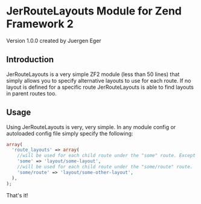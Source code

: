 JerRouteLayouts Module for Zend Framework 2
===============

Version 1.0.0 created by Juergen Eger

Introduction
---------------
JerRouteLayouts is a very simple ZF2 module (less than 50 lines) that simply allows you to specify alternative layouts to use for each route.
If no layout is defined for a specific route JerRouteLayouts is able to find layouts in parent routes too.

Usage
---------------
Using JerRouteLayouts is very, very simple. In any module config or autoloaded config file simply specify the following:

```php
array(
  'route_layouts' => array(
    //will be used for each child route under the "some" route. Except for the defined "some/route" route
    'some' => 'layout/some-layout',
    //will be used for each child route under the "some/route" route.
    'some/route' => 'layout/some-other-layout',
  ),
);
```

That's it!
